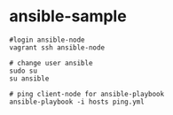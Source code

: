 ansible-sample
==============

```
#login ansible-node
vagrant ssh ansible-node

# change user ansible
sudo su
su ansible

# ping client-node for ansible-playbook
ansible-playbook -i hosts ping.yml
```
